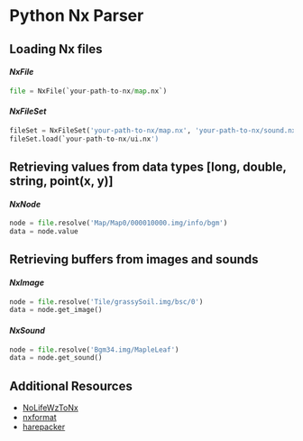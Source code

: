 # Python Nx Parser

## Loading Nx files

#### _NxFile_

``` python
file = NxFile(`your-path-to-nx/map.nx`)
```

#### _NxFileSet_

``` python
fileSet = NxFileSet('your-path-to-nx/map.nx', 'your-path-to-nx/sound.nx')
fileSet.load(`your-path-to-nx/ui.nx')
```

## Retrieving values from data types [long, double, string, point(x, y)]

#### _NxNode_

``` python
node = file.resolve('Map/Map0/000010000.img/info/bgm')
data = node.value
```

## Retrieving buffers from images and sounds

#### _NxImage_

``` python
node = file.resolve('Tile/grassySoil.img/bsc/0')
data = node.get_image()
```

#### _NxSound_

``` python
node = file.resolve('Bgm34.img/MapleLeaf')
data = node.get_sound()
```

## Additional Resources

- [NoLifeWzToNx](https://github.com/ryantpayton/NoLifeWzToNx)
- [nxformat](https://nxformat.github.io/)
- [harepacker](https://github.com/lastbattle/Harepacker-resurrected)
